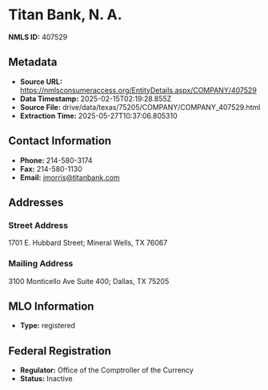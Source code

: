 # Titan Bank, N. A.

**NMLS ID:** 407529

## Metadata
- **Source URL:** https://nmlsconsumeraccess.org/EntityDetails.aspx/COMPANY/407529
- **Data Timestamp:** 2025-02-15T02:19:28.855Z
- **Source File:** drive/data/texas/75205/COMPANY/COMPANY_407529.html
- **Extraction Time:** 2025-05-27T10:37:06.805310

## Contact Information
- **Phone:** 214-580-3174
- **Fax:** 214-580-1130
- **Email:** jmorris@titanbank.com

## Addresses
### Street Address
1701 E. Hubbard Street; Mineral Wells, TX 76067

### Mailing Address
3100 Monticello Ave Suite 400; Dallas, TX 75205

## MLO Information
- **Type:** registered

## Federal Registration
- **Regulator:** Office of the Comptroller of the Currency
- **Status:** Inactive
